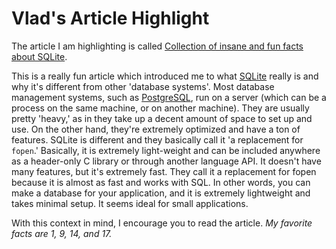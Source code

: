 # Vlad's Article Highlight

The article I am highlighting is called [Collection of insane and fun facts about SQLite](https://avi.im/blag/2024/sqlite-facts/).

This is a really fun article which introduced me to what [SQLite](https://www.sqlite.org/) really is and why it's different from other 'database systems'.
Most database management systems, such as [PostgreSQL](https://www.postgresql.org/), run on a server (which can be a process on the same machine, or on another machine).
They are usually pretty 'heavy,' as in they take up a decent amount of space to set up and use.
On the other hand, they're extremely optimized and have a ton of features.
SQLite is different and they basically call it 'a replacement for `fopen`.'
Basically, it is extremely light-weight and can be included anywhere as a header-only C library or through another language API.
It doesn't have many features, but it's extremely fast.
They call it a replacement for fopen because it is almost as fast and works with SQL.
In other words, you can make a database for your application, and it is extremely lightweight and takes minimal setup.
It seems ideal for small applications.

With this context in mind, I encourage you to read the article. *My favorite facts are 1, 9, 14, and 17.*
